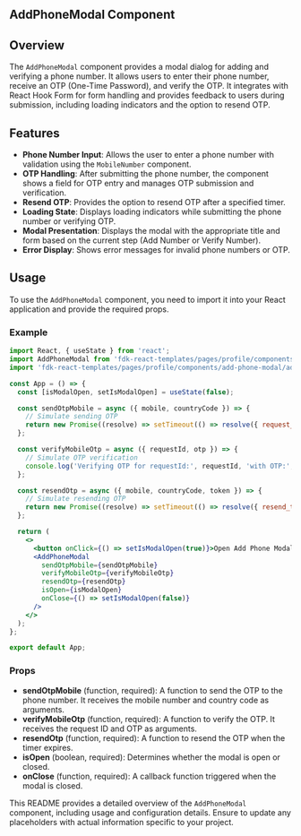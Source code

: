 ## AddPhoneModal Component

## Overview
The `AddPhoneModal` component provides a modal dialog for adding and verifying a phone number. It allows users to enter their phone number, receive an OTP (One-Time Password), and verify the OTP. It integrates with React Hook Form for form handling and provides feedback to users during submission, including loading indicators and the option to resend OTP.

## Features
- **Phone Number Input**: Allows the user to enter a phone number with validation using the `MobileNumber` component.
- **OTP Handling**: After submitting the phone number, the component shows a field for OTP entry and manages OTP submission and verification.
- **Resend OTP**: Provides the option to resend OTP after a specified timer.
- **Loading State**: Displays loading indicators while submitting the phone number or verifying OTP.
- **Modal Presentation**: Displays the modal with the appropriate title and form based on the current step (Add Number or Verify Number).
- **Error Display**: Shows error messages for invalid phone numbers or OTP.

## Usage
To use the `AddPhoneModal` component, you need to import it into your React application and provide the required props.

### Example
```jsx
import React, { useState } from 'react';
import AddPhoneModal from 'fdk-react-templates/pages/profile/components/add-phone-modal/add-phone-modal';
import 'fdk-react-templates/pages/profile/components/add-phone-modal/add-phone-modal.css';

const App = () => {
  const [isModalOpen, setIsModalOpen] = useState(false);

  const sendOtpMobile = async ({ mobile, countryCode }) => {
    // Simulate sending OTP
    return new Promise((resolve) => setTimeout(() => resolve({ request_id: '123', resend_timer: 30 }), 2000));
  };

  const verifyMobileOtp = async ({ requestId, otp }) => {
    // Simulate OTP verification
    console.log('Verifying OTP for requestId:', requestId, 'with OTP:', otp);
  };

  const resendOtp = async ({ mobile, countryCode, token }) => {
    // Simulate resending OTP
    return new Promise((resolve) => setTimeout(() => resolve({ resend_timer: 30 }), 2000));
  };

  return (
    <>
      <button onClick={() => setIsModalOpen(true)}>Open Add Phone Modal</button>
      <AddPhoneModal
        sendOtpMobile={sendOtpMobile}
        verifyMobileOtp={verifyMobileOtp}
        resendOtp={resendOtp}
        isOpen={isModalOpen}
        onClose={() => setIsModalOpen(false)}
      />
    </>
  );
};

export default App;

```

### Props
- **sendOtpMobile** (function, required): A function to send the OTP to the phone number. It receives the mobile number and country code as arguments.
- **verifyMobileOtp** (function, required): A function to verify the OTP. It receives the request ID and OTP as arguments.
- **resendOtp** (function, required): A function to resend the OTP when the timer expires.
- **isOpen** (boolean, required): Determines whether the modal is open or closed.
- **onClose** (function, required): A callback function triggered when the modal is closed.

This README provides a detailed overview of the `AddPhoneModal` component, including usage and configuration details. Ensure to update any placeholders with actual information specific to your project.
